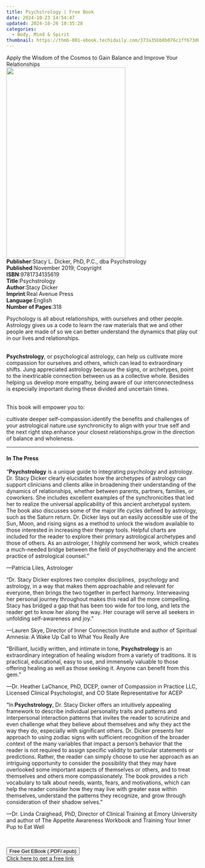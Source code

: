 ```yaml
---
title: Psychstrology | Free Book
date: 2024-10-23 14:54:47
updated: 2024-10-26 10:35:28
categories:
  - Body, Mind & Spirit
thumbnail: https://thmb-001-ebook.techidaily.com/373a35bb8b076c1ff673d61188ff72e63ae88c34cfec8fab3c380dcdc42822aa.jpg
---
```

<main id="book-container">
  <div class="flex flex-col">
    <div class="book-brief flex-1 py-6 px-4 sm:p-6 md:py-10 md:px-8">
      <!-- brief-->
      <div class="book-brief-main">
        Apply the Wisdom of the Cosmos to Gain Balance and Improve Your
        Relationships
      </div>
    </div>
    <div
      class="book-meta-info flex-1 grid gap-4 col-start-1 col-end-3 row-start-1 sm:mb-6 sm:grid-cols-4 lg:gap-6 lg:col-start-2 lg:row-end-6 lg:row-span-6 lg:mb-0"
    >
      <div
        class="book-meta-info-left place-content-center mt-4 p-4 text-sm leading-6 col-start-2 col-span-2 dark:text-slate-400"
      >
        <img
          class="w-full h-500 object-cover rounded-lg sm:h-255 sm:col-span-2 lg:col-span-full"
          src="https://img-001-ebook.techidaily.com/784d08ce53a631ab5a89416072470d2408b7b94f7b2ba7bd75667ac3a18df3ac.jpg"
          alt=""
          width="312"
          height="500"
        />
      </div>
      <div
        class="book-meta-info-right mt-2 col-start-1 row-start-2 col-span-3 self-center"
      >
        <!-- meta data  -->
        <div class="flex flex-col px-4 md:px-8">
          <div class="flex-1">
            <strong>Publisher</strong>:<span class="px-2"
              >Stacy L. Dicker, PhD, P.C., dba Psychstrology</span
            >
          </div>
          <div class="flex-1">
            <strong>Published</strong>:<span class="px-2"
              >November 2019; Copyright</span
            >
          </div>
          <div class="flex-1">
            <strong>ISBN</strong>:<span class="px-2">9781734135619</span>
          </div>
          <div class="flex-1">
            <strong>Title</strong>:<span class="px-2">Psychstrology</span>
          </div>
          <div class="flex-1">
            <strong>Author</strong>:<span class="px-2">Stacy Dicker</span>
          </div>
          <div class="flex-1">
            <strong>Imprint</strong>:<span class="px-2">Real Avenue Press</span>
          </div>
          <div class="flex-1">
            <strong>Language</strong>:<span class="px-2">English</span>
          </div>
          <div class="flex-1">
            <strong>Number of Pages</strong>:<span class="px-2">318</span>
          </div>
        </div>
      </div>
    </div>
    <div class="book-description flex-1 py-6 px-4 sm:p-6 md:py-10 md:px-8">
      <div class="book-description-main">
        <div accordion-content="" id="description">
          <p>
            Psychology is all about relationships, with ourselves and other
            people. Astrology gives us a code to learn the raw materials that we
            and other people are made of so we can better understand the
            dynamics that play out in our lives and relationships.&nbsp;
          </p>
          <p>
            <br /><strong>Psychstrology</strong>, or psychological astrology,
            can help us cultivate more compassion for ourselves and others,
            which can lead to extraordinary shifts. Jung appreciated astrology
            because the signs, or archetypes, point to the inextricable
            connection between us as a collective whole. Besides helping us
            develop more empathy, being aware of our interconnectedness is
            especially important during these divided and uncertain times.&nbsp;
          </p>
          <p><br />This book will empower you to:</p>
          cultivate deeper self-compassion.identify the benefits and challenges
          of your astrological nature.use synchronicity to align with your true
          self and the next right step.enhance your closest relationships.grow
          in the direction of balance and wholeness.
        </div>
        <div class="accordion-fader"></div>
      </div>
    </div>
    <div class="book-excerpts flex-1 py-6 px-4 sm:p-6 md:py-10 md:px-8">
      <!-- excerpts-->
      <div class="book-excerpts-main">
        <hr />
        <h4 class="placeholder placeholder-heading">
          <span>In The Press</span>
        </h4>
        <p></p>
        <p>
          “<strong>Psychstrology</strong> is a unique guide to integrating
          psychology and astrology. Dr. Stacy Dicker clearly elucidates how the
          archetypes of astrology can support clinicians and clients alike in
          broadening their understanding of the dynamics of relationships,
          whether between parents, partners, families, or coworkers. She
          includes excellent examples of the synchronicities that led her to
          realize the universal applicability of this ancient archetypal system.
          The book also discusses some of the major life cycles defined by
          astrology, such as the Saturn return. Dr. Dicker lays out an easily
          accessible use of the Sun, Moon, and rising signs as a method to
          unlock the wisdom available to those interested in increasing their
          therapy tools. Helpful charts are included for the reader to explore
          their primary astrological archetypes and those of others. As an
          astrologer, I highly commend her work, which creates a much-needed
          bridge between the field of psychotherapy and the ancient practice of
          astrological counsel.”
        </p>
        <p>—Patricia Liles, Astrologer</p>
        <p>
          “Dr. Stacy Dicker explores two complex disciplines, &nbsp;psychology
          and astrology, in a way that makes them approachable and relevant for
          everyone, then brings the two together in perfect harmony.
          Interweaving her personal journey throughout makes this read all the
          more compelling. Stacy has bridged a gap that has been too wide for
          too long, and lets the reader get to know her along the way. Her
          courage will serve all seekers in unfolding self-awareness and joy.”
        </p>
        <p>
          —Lauren Skye, Director of Inner Connection Institute and author of
          Spiritual Amnesia: A Wake Up Call to What You Really Are
        </p>
        <p>
          “Brilliant, lucidly written, and intimate in tone,
          <strong>Psychstrology </strong>is an extraordinary integration of
          healing wisdom from a variety of traditions. It is practical,
          educational, easy to use, and immensely valuable to those offering
          healing as well as those seeking it. Anyone can benefit from this
          gem.”
        </p>
        <p>
          —Dr. Heather LaChance, PhD, DCEP, owner of Compassion in Practice LLC,
          Licensed Clinical Psychologist, and CO State Representative for ACEP
        </p>
        <p>
          “In<strong> Psychstrology</strong>, Dr. Stacy Dicker offers an
          intuitively appealing framework to describe individual personality
          traits and patterns and interpersonal interaction patterns that
          invites the reader to scrutinize and even challenge what they believe
          about themselves and why they act the way they do, especially with
          significant others. Dr. Dicker presents her approach to using zodiac
          signs with sufficient recognition of the broader context of the many
          variables that impact a person’s behavior that the reader is not
          required to assign specific validity to particular statements or
          predictions. Rather, the reader can simply choose to use her approach
          as an intriguing opportunity to consider the possibility that they may
          have overlooked some important aspects of themselves or others, and to
          treat themselves and others more compassionately. The book provides a
          rich vocabulary to talk about needs, wants, fears, and motivations,
          which can help the reader consider how they may live with greater ease
          within themselves, understand the patterns they recognize, and grow
          through consideration of their shadow selves.”
        </p>
        <p>
          —Dr. Linda Craighead, PhD, Director of Clinical Training at Emory
          University and author of The Appetite Awareness Workbook and Training
          Your Inner Pup to Eat Well
        </p>
        <p>&nbsp;</p>
        <p></p>
      </div>
    </div>
    <div
      class="book-about-author flex-1 py-6 px-4 sm:p-6 md:py-10 md:px-8"
    ></div>
    <div class="book-free-get flex-1 py-6 px-4 sm:p-6 md:py-10 md:px-8">
      <button
        id="btn-free-get"
        class="bg-blue-500 hover:bg-blue-700 text-white font-bold py-2 px-4 rounded"
      >
        Free Get EBook (.PDF/.epub)
      </button>
      <div id="countdown-display" class="px-2 text-lg mt-2"></div>
      <a
        id="free-link"
        class="hidden bg-blue-500 hover:bg-blue-700 text-white font-bold py-2 px-4 rounded"
        href="https://www.ebooks.com/en-us/book/209896108/psychstrology/stacy-dicker/"
        target="_blank"
        >Click here to get a free link</a
      >
    </div>
    <script>
      let countdownTime = 0;
      let countdownInterval = null;
      document
        .getElementById('btn-free-get')
        .addEventListener('click', startCountdown);
      function startCountdown() {
        countdownTime = new Date().getTime() + 60000 * 3;
        countdownInterval = setInterval(updateCountdown, 1000);
        document.getElementById('btn-free-get').disabled = true;
        document
          .getElementById('btn-free-get')
          .classList.add('bg-gray-500', 'cursor-not-allowed');
      }
      function updateCountdown() {
        let currentTime = new Date().getTime();
        let timeLeft = countdownTime - currentTime;
        let secondsLeft = Math.floor(timeLeft / 1000);
        document.getElementById('countdown-display').innerHTML =
          `Remaining time: ${secondsLeft} seconds.`;
        if (secondsLeft <= 0) {
          clearInterval(countdownInterval);
          document.getElementById('btn-free-get').classList.add('hidden');
          document.getElementById('free-link').classList.remove('hidden');
          document.getElementById('countdown-display').innerHTML = '';
        }
      }
    </script>
  </div>
</main>
